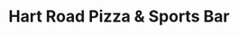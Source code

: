 ---
title: "Hart Road Pizza & Sports Bar"
url: /beaverton/hart-road-pizza-and-sports-bar/
shop: alcohol
---
